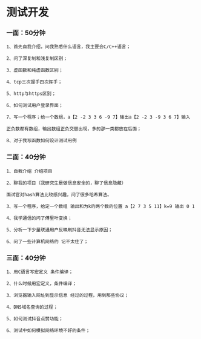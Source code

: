 # 测试开发

### 一面：50分钟 

 	1、首先自我介绍，问我熟悉什么语言，我主要会C/C++语言； 

 	2、问了深复制和浅复制区别； 

 	3、虚函数和纯虚函数区别； 

 	4、tcp三次握手四次挥手； 

 	5、http与https区别； 

 	6、如何测试用户登录界面； 

 	7、写一个程序；给一个数组，a【2 -2 3 3 6 -9 7】输出a【2 -2 3 -9 3 6 7】输入 

 	正负数都有数组，输出数组正负交替出现，多的那一类都放在后面； 

 	8、对于我写函数如何设计测试用例 

###  二面：40分钟 

 	1、自我介绍 介绍项目 

 	2、聊我的项目（我研究生是做信息安全的，聊了信息隐藏） 

 	面试官对hash算法比较感兴趣，问了很多哈希算法。 

 	3、写一个程序，给定一个数组 输出和为k的两个数的位置 a【2 7 3 5 11】k=9 输出 0 1 

 	4、我学通信的问了傅里叶变换； 

 	5、分析一下少量联通用户反映刷抖音无法显示原因； 

 	6、问了一些计算机网络的 记不太住了； 

###  三面：40分钟 

 	1、用C语言写宏定义 条件编译； 

 	2、什么时候用宏定义，条件编译； 

 	3、浏览器输入网址到显示信息 经过的过程，用到那些协议； 

 	4、DNS域名查询的过程； 

 	5、如何测试抖音点赞功能； 

 	6、测试中如何模拟网络环境不好的条件；